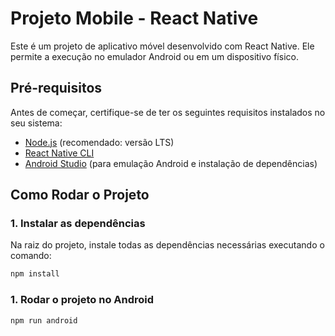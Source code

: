 # Projeto Mobile - React Native

Este é um projeto de aplicativo móvel desenvolvido com React Native. Ele permite a execução no emulador Android ou em um dispositivo físico.

## Pré-requisitos

Antes de começar, certifique-se de ter os seguintes requisitos instalados no seu sistema:

- [Node.js](https://nodejs.org/) (recomendado: versão LTS)
- [React Native CLI](https://reactnative.dev/docs/environment-setup)
- [Android Studio](https://developer.android.com/studio) (para emulação Android e instalação de dependências)

## Como Rodar o Projeto

### 1. Instalar as dependências

Na raiz do projeto, instale todas as dependências necessárias executando o comando:

```bash
npm install
```

### 1. Rodar o projeto no Android

```bash
npm run android
```
